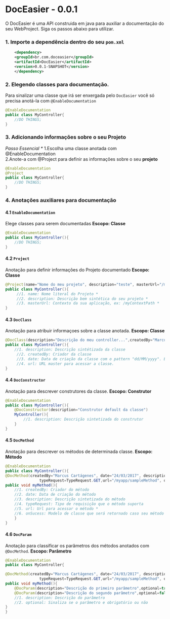 # DocEasier - 0.0.1
O DocEasier é uma API construida em java para auxiliar a documentação do seu WebProject. Siga os passos abaixo para utilizar.<br/>

### 1. Importe a dependência dentro do seu `pom.xml`
```xml
    <dependency>
	<groupId>br.com.doceasier</groupId>
	<artifactId>DocEasier</artifactId>
	<version>0.0.1-SNAPSHOT</version>
    </dependency>
```

### 2. Elegendo classes para documentação. 
Para sinalizar uma classe que irá ser enxergada pelo `DocEasier` você só precisa anotá-la com `@EnableDocumentation`
```java
@EnableDocumentation
public class MyController{
	//DO THINGS;
}
```

### 3. Adicionando informações sobre o seu Projeto
<i>Passo Essencial *</i>
	1.Escolha uma classe anotada com @EnableDocumentation<br/>
	2.Anote-a com @Project para definir as informações sobre o seu <b>projeto</b>
```java
@EnableDocumentation
@Project
public class MyController{
	//DO THINGS;
}
```

### 4. Anotações auxiliares para documentação
#### 4.1 `EnableDocumentation`
Elege classes para serem documentadas <b>Escopo: Classe</b>
```java
@EnableDocumentation
public class MyController(){
	//DO THINGS;
}
```
#### 4.2 `Project`
Anotação para definir informações do Projeto documentado <b>Escopo: Classe</b>
```java
@Project(name="Nome do meu projeto", description="teste", masterUrl="/meuContextPath", )	
public class MyController(){
	 //1. name: Nome literal do Projeto *
	 //2. description: Descrição bem sintética do seu projeto *
	 //3. masterUrl: Contexto da sua aplicação, ex: /myContextPath *
}
```
#### 4.3 `DocClass`
Anotação para atribuir informaçoes sobre a classe anotada. <b>Escopo: Classe</b>
```java
@DocClass(description="Descrição do meu controller...",createdBy="Marcus Cartágenes", date="24/03/2017",url="/myController")
public class MyController(){
	//1. description: Descrição sintétizada da classe
	 //2. createdBy: Criador da classe
	 //3. date: Data de criação da classe com o pattern "dd/MM/yyyy". Ex: 01/01/2017
	 //4. url: URL master para acessar a classe.
}
```
#### 4.4 `DocConstructor`
Anotação para descrever construtores da classe. <b>Escopo: Construtor</b>
```java
@EnableDocumentation
public class MyController(){	
	@DocConstructor(description="Construtor default da classe")
	MyController(){
		//1. description: Descrição sintetizada do construtor
	}
}
```

#### 4.5 `DocMethod`
Anotação para descrever os métodos de determinada classe. <b>Escopo: Método</b>
```java
@EnableDocumentation
public class MyController(){
@DocMethod(createdBy="Marcus Cartágenes", date="24/03/2017", description="Método de Exemplo (Com parametros)", 
			   typeRequest=TypeRequest.GET,url="/myapp/sampleMethod", onSucess = Employee.class)		
public void myMethod(){
	//1. createdBy: Criador do método
	//2. date: Data de criação do método
	//3. description: Descrição sintetizada do método
	//4. typeRequest: Tipo de requisição que o método suporta
	//5. url: Url para acessar o método *
	//6. onSucess: Modelo de classe que será retornado caso seu método seja executado com sucesso *
	}
}
```

#### 4.6 `DocParam`
Anotação para classificar os parâmetros dos métodos anotados com `@DocMethod`. <b>Escopo: Parâmetro</b>
```java
@EnableDocumentation
public class MyController{

@DocMethod(createdBy="Marcus Cartágenes", date="24/03/2017", description="Método de Exemplo (Com parametros)", 
			   typeRequest=TypeRequest.GET,url="/myapp/sampleMethod", onSucess = Employee.class)
public void myMethod(){
	@DocParam(description="Descrição do primeiro parâmetro",optional=true)String nome String param1, 
	@DocParam(description="Descrição do segundo parâmetro",optional=false)String nome Date param2){
	//1. description: Descrição do parâmetro 
	//2. optional: Sinaliza se o parâmetro e obrigatório ou não	
}
}
```
